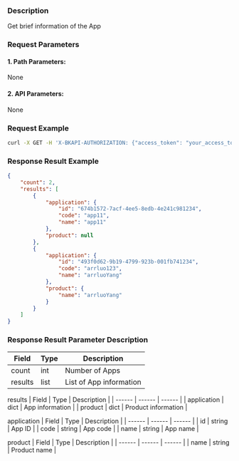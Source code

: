 ### Description
Get brief information of the App

### Request Parameters

#### 1. Path Parameters:
None

#### 2. API Parameters:
None

### Request Example

```bash
curl -X GET -H 'X-BKAPI-AUTHORIZATION: {"access_token": "your_access_token"}' http://bkapi.example.com/api/bkpaas3/prod/bkapps/applications/lists/minimal
```

### Response Result Example
```json
{
    "count": 2,
    "results": [
        {
            "application": {
                "id": "674b1572-7acf-4ee5-8edb-4e241c981234",
                "code": "app11",
                "name": "app11"
            },
            "product": null
        },
        {
            "application": {
                "id": "493f0d62-9b19-4799-923b-001fb741234",
                "code": "arrluo123",
                "name": "arrluoYang"
            },
            "product": {
                "name": "arrluoYang"
            }
        }
	]
}
```

### Response Result Parameter Description

| Field |   Type | Description |
| ------ | ------ | ------ |
| count | int | Number of Apps |
| results | list | List of App information |

results
| Field |   Type | Description |
| ------ | ------ | ------ |
| application | dict | App information |
| product | dict | Product information |

application
| Field |   Type | Description |
| ------ | ------ | ------ |
| id | string | App ID |
| code | string | App code |
| name | string | App name |

product
| Field |   Type | Description |
| ------ | ------ | ------ |
| name | string | Product name |